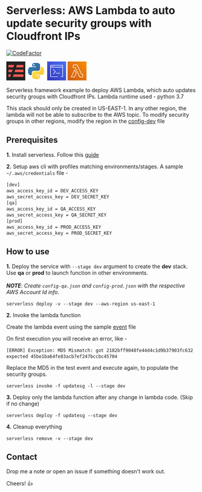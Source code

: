 # Serverless: AWS Lambda to auto update security groups with Cloudfront IPs
[![CodeFactor](https://www.codefactor.io/repository/github/abiydv/serverless-aws-lambda-ecs-rollback/badge)](https://www.codefactor.io/repository/github/abiydv/serverless-aws-lambda-ecs-rollback)

![servrless](https://github.com/abiydv/ref-docs/blob/master/images/logos/serverless_small.png)
![py](https://github.com/abiydv/ref-docs/blob/master/images/logos/python_small.png)
![cli](https://github.com/abiydv/ref-docs/blob/master/images/logos/aws-cli_small.png)
![aws-lambda](https://github.com/abiydv/ref-docs/blob/master/images/logos/aws-lambda_small.png)

Serverless framework example to deploy AWS Lambda, which auto updates security groups with Cloudfront IPs. Lambda runtime used - python 3.7

This stack should only be created in US-EAST-1. In any other region, the lambda will not be able to subscribe to the AWS topic. To modify security groups in other regions, modify the region in the [config-dev](./config-dev.json) file

## Prerequisites
   **1.** Install serverless. Follow this [guide](https://serverless.com/framework/docs/providers/aws/guide/installation/)
   
   **2.** Setup aws cli with profiles matching environments/stages. A sample `~/.aws/credentials` file - 
   
   ```
   [dev]
   aws_access_key_id = DEV_ACCESS_KEY
   aws_secret_access_key = DEV_SECRET_KEY
   [qa]
   aws_access_key_id = QA_ACCESS_KEY
   aws_secret_access_key = QA_SECRET_KEY
   [prod]
   aws_access_key_id = PROD_ACCESS_KEY
   aws_secret_access_key = PROD_SECRET_KEY
   ```

## How to use

  **1.** Deploy the service with `--stage dev` argument to create the **dev** stack. Use **qa** or **prod** to launch function in other environments. <br><br>
  ***NOTE**: Create `config-qa.json` and `config-prod.json` with the respective AWS Account Id info.*

  ```
  serverless deploy -v --stage dev --aws-region us-east-1 
  ```

  **2.** Invoke the lambda function

  Create the lambda event using the sample [event](./event.json) file

  On first execution you will receive an error, like - 
  ```
  [ERROR] Exception: MD5 Mismatch: got 2182bff9048fe44d4c1d9b37903fc632 expected 45be1ba64fe83acb7ef247bccbc45704
  ```
  Replace the MD5 in the test event and execute again, to populate the security groups.

  ```
  serverless invoke -f updatesg -l --stage dev
  ```


  **3.** Deploy only the lambda function after any change in lambda code. (Skip if no change)
  ```
  serverless deploy -f updatesg --stage dev
  ```

  **4.** Cleanup everything
  ```
  serverless remove -v --stage dev
  ```

## Contact

Drop me a note or open an issue if something doesn't work out.

Cheers! :thumbsup:
